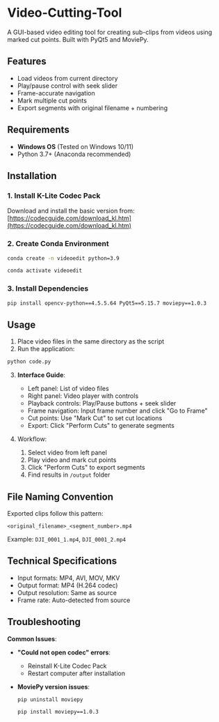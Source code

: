# Video-Cutting-Tool

A GUI-based video editing tool for creating sub-clips from videos using marked cut points. Built with PyQt5 and MoviePy.

## Features
- Load videos from current directory
- Play/pause control with seek slider
- Frame-accurate navigation
- Mark multiple cut points
- Export segments with original filename + numbering

## Requirements
- **Windows OS** (Tested on Windows 10/11)
- Python 3.7+ (Anaconda recommended)

## Installation

### 1. Install K-Lite Codec Pack
Download and install the basic version from:
[https://codecguide.com/download_kl.htm](https://codecguide.com/download_kl.htm)

### 2. Create Conda Environment
```bash
conda create -n videoedit python=3.9
```
```bash
conda activate videoedit
```

### 3. Install Dependencies
```bash
pip install opencv-python==4.5.5.64 PyQt5==5.15.7 moviepy==1.0.3
```

## Usage
1. Place video files in the same directory as the script
2. Run the application:
```bash
python code.py
```
3. **Interface Guide**:
   - Left panel: List of video files
   - Right panel: Video player with controls
   - Playback controls: Play/Pause buttons + seek slider
   - Frame navigation: Input frame number and click "Go to Frame"
   - Cut points: Use "Mark Cut" to set cut locations
   - Export: Click "Perform Cuts" to generate segments

4. Workflow:
   1. Select video from left panel
   2. Play video and mark cut points
   3. Click "Perform Cuts" to export segments
   4. Find results in `/output` folder

## File Naming Convention
Exported clips follow this pattern:
```
<original_filename>_<segment_number>.mp4
```
Example: `DJI_0001_1.mp4`, `DJI_0001_2.mp4`

## Technical Specifications
- Input formats: MP4, AVI, MOV, MKV
- Output format: MP4 (H.264 codec)
- Output resolution: Same as source
- Frame rate: Auto-detected from source

## Troubleshooting
**Common Issues**:
- **"Could not open codec" errors**:
  - Reinstall K-Lite Codec Pack
  - Restart computer after installation
  
- **MoviePy version issues**:
  ```bash
  pip uninstall moviepy
  ```
  ```bash
  pip install moviepy==1.0.3
  ```



